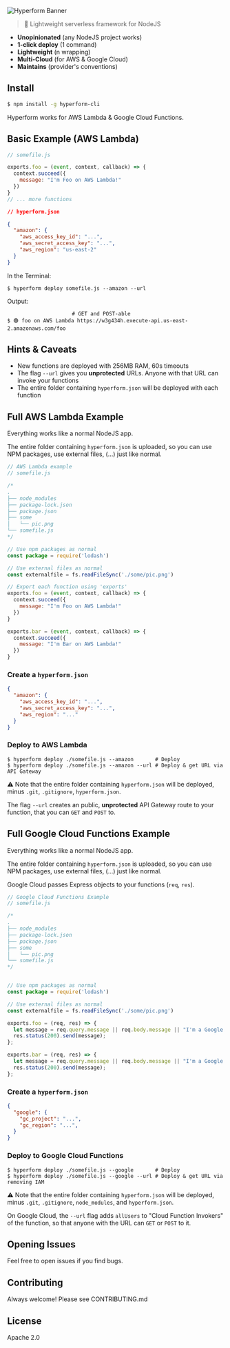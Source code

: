 

![Hyperform Banner](https://github.com/qngapparat/hyperform/blob/master/hyperform-banner.png)


> 🧪 Lightweight serverless framework for NodeJS

* **Unopinionated** (any NodeJS project works)
* **1-click deploy** (1 command)
* **Lightweight** (n wrapping)
* **Multi-Cloud** (for AWS & Google Cloud)
* **Maintains** (provider's conventions)

## Install

```sh
$ npm install -g hyperform-cli
```

Hyperform works for AWS Lambda & Google Cloud Functions.

## Basic Example (AWS Lambda)


```js
// somefile.js

exports.foo = (event, context, callback) => {
  context.succeed({
    message: "I'm Foo on AWS Lambda!"
  })
}
// ... more functions
```

```json 
// hyperform.json

{
  "amazon": {
    "aws_access_key_id": "...",
    "aws_secret_access_key": "...",
    "aws_region": "us-east-2"
  }
}
```

In the Terminal:

``` 
$ hyperform deploy somefile.js --amazon --url
```

Output: 

``` 
                     # GET and POST-able
$ 🟢 foo on AWS Lambda https://w3g434h.execute-api.us-east-2.amazonaws.com/foo
```

## Hints & Caveats

* New functions are deployed with 256MB RAM, 60s timeouts 
* The flag `--url` gives you **unprotected** URLs. Anyone with that URL can invoke your functions
* The entire folder containing `hyperform.json` will be deployed with each function


## Full AWS Lambda Example

Everything works like a normal NodeJS app. 

The entire folder containing `hyperform.json` is uploaded, so you can use NPM packages, use external files, (...) just like normal.

```js
// AWS Lambda example
// somefile.js

/* 
.
├── node_modules
├── package-lock.json
├── package.json
├── some
│   └── pic.png
└── somefile.js
*/ 

// Use npm packages as normal
const package = require('lodash')

// Use external files as normal 
const externalfile = fs.readFileSync('./some/pic.png')

// Export each function using 'exports'
exports.foo = (event, context, callback) => {
  context.succeed({
    message: "I'm Foo on AWS Lambda!"
  })
}

exports.bar = (event, context, callback) => {
  context.succeed({
    message: "I'm Bar on AWS Lambda!"
  })
}
```

### Create a `hyperform.json` 

```json
{
  "amazon": {
    "aws_access_key_id": "...",
    "aws_secret_access_key": "...",
    "aws_region": "..."
  }
}
```

### Deploy to AWS Lambda

```
$ hyperform deploy ./somefile.js --amazon       # Deploy
$ hyperform deploy ./somefile.js --amazon --url # Deploy & get URL via API Gateway
```

⚠️ Note that the entire folder containing `hyperform.json` will be deployed, minus `.git`, `.gitignore`, `hyperform.json`.

The flag `--url` creates an public, **unprotected** API Gateway route to your function, that you can `GET` and `POST` to.

## Full Google Cloud Functions Example 

Everything works like a normal NodeJS app. 

The entire folder containing `hyperform.json` is uploaded, so you can use NPM packages, use external files, (...) just like normal.

Google Cloud passes Express objects to your functions (`req`, `res`). 

```js
// Google Cloud Functions Example
// somefile.js

/* 
.
├── node_modules
├── package-lock.json
├── package.json
├── some
│   └── pic.png
└── somefile.js
*/ 


// Use npm packages as normal
const package = require('lodash')

// Use external files as normal 
const externalfile = fs.readFileSync('./some/pic.png')

exports.foo = (req, res) => {
  let message = req.query.message || req.body.message || "I'm a Google Cloud Function, Foo";
  res.status(200).send(message);
};

exports.bar = (req, res) => {
  let message = req.query.message || req.body.message || "I'm a Google Cloud Function, Bar";
  res.status(200).send(message);
};
```



### Create a `hyperform.json` 

```json
{
  "google": {
    "gc_project": "...",
    "gc_region": "...",
  }
}
```

### Deploy to Google Cloud Functions

```
$ hyperform deploy ./somefile.js --google       # Deploy
$ hyperform deploy ./somefile.js --google --url # Deploy & get URL via removing IAM
```

⚠️ Note that the entire folder containing `hyperform.json` will be deployed, minus `.git`, `.gitignore`, `node_modules`, and `hyperform.json`.

On Google Cloud, the `--url` flag adds `allUsers` to "Cloud Function Invokers" of the function, so that anyone with the URL can `GET` or `POST` to it.


## Opening Issues

Feel free to open issues if you find bugs.

## Contributing

Always welcome! Please see CONTRIBUTING.md

## License

Apache 2.0
